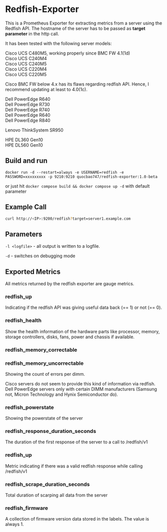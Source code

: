 # Redfish-Exporter

This is a Prometheus Exporter for extracting metrics from a server using the Redfish API.
The hostname of the server has to be passed as **target parameter** in the http call.

It has been tested with the following server models:

Cisco UCS C480M5, working properly since BMC FW 4.1(1d)  
Cisco UCS C240M4  
Cisco UCS C240M5  
Cisco UCS C220M4  
Cisco UCS C220M5

Cisco BMC FW below 4.x has its flaws regarding redfish API. Hence, I recommend updating at least to 4.0(1c).

Dell PowerEdge R640  
Dell PowerEdge R730  
Dell PowerEdge R740  
Dell PowerEdge R640  
Dell PowerEdge R840

Lenovo ThinkSystem SR950

HPE DL360 Gen10   
HPE DL560 Gen10

## Build and run

```
docker run -d --restart=always -e USERNAME=redfish -e PASSWORD=xxxxxxxxx -p 9210:9210 quocbao747/redfish-exporter:1.0-beta
```

or just hit `docker compose build && docker compose up -d` with default parameter

## Example Call

```bash
curl http://<IP>:9200/redfish?target=server1.example.com
```

## Parameters

`-l <logfile>` - all output is written to a logfile.

`-d` - switches on debugging mode

## Exported Metrics

All metrics returned by the redfish exporter are gauge metrics.

### redfish_up

Indicating if the redfish API was giving useful data back (== 1) or not (== 0).

### redfish_health

Show the health information of the hardware parts like processor, memory, storage controllers, disks, fans, power and chassis if available.

### redfish_memory_correctable

### redfish_memory_uncorrectable

Showing the count of errors per dimm.

Cisco servers do not seem to provide this kind of information via redfish. Dell PowerEdge servers only with certain DIMM manufacturers (Samsung not, Micron Technology and Hynix Semiconductor do).

### redfish_powerstate

Showing the powerstate of the server

### redfish_response_duration_seconds

The duration of the first response of the server to a call to /redfish/v1

### redfish_up

Metric indicating if there was a valid redfish response while calling /redfish/v1

### redfish_scrape_duration_seconds

Total duration of scarping all data from the server

### redfish_firmware

A collection of firmware version data stored in the labels. The value is always 1.
